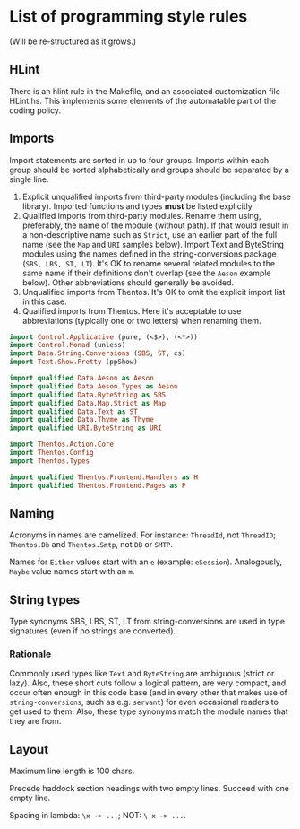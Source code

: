 # List of programming style rules

(Will be re-structured as it grows.)


## HLint

There is an hlint rule in the Makefile, and an associated customization
file HLint.hs.  This implements some elements of the automatable part of
the coding policy.


## Imports

Import statements are sorted in up to four groups. Imports within each
group should be sorted alphabetically and groups should be separated by a
single line.

 1. Explicit unqualified imports from third-party modules (including the
    base library). Imported functions and types **must** be listed
    explicitly.
 2. Qualified imports from third-party modules. Rename them using,
    preferably, the name of the module (without path). If that would result
    in a non-descriptive name such as `Strict`, use an earlier part of the
    full name (see the `Map` and `URI` samples below). Import Text and
    ByteString modules using the names defined in the string-conversions
    package (`SBS, LBS, ST, LT`). It's OK to rename several related modules
    to the same name if their definitions don't overlap (see the `Aeson`
    example below). Other abbreviations should generally be avoided.
 3. Unqualified imports from Thentos. It's OK to omit the explicit import
    list in this case.
 4. Qualified imports from Thentos. Here it's acceptable to use
    abbreviations (typically one or two letters) when renaming them.

```haskell
import Control.Applicative (pure, (<$>), (<*>))
import Control.Monad (unless)
import Data.String.Conversions (SBS, ST, cs)
import Text.Show.Pretty (ppShow)

import qualified Data.Aeson as Aeson
import qualified Data.Aeson.Types as Aeson
import qualified Data.ByteString as SBS
import qualified Data.Map.Strict as Map
import qualified Data.Text as ST
import qualified Data.Thyme as Thyme
import qualified URI.ByteString as URI

import Thentos.Action.Core
import Thentos.Config
import Thentos.Types

import qualified Thentos.Frontend.Handlers as H
import qualified Thentos.Frontend.Pages as P
```


## Naming

Acronyms in names are camelized.  For instance: `ThreadId`, not
`ThreadID`; `Thentos.Db` and `Thentos.Smtp`, not `DB` or `SMTP`.

Names for `Either` values start with an `e` (example: `eSession`).
Analogously, `Maybe` value names start with an `m`.


## String types

Type synonyms SBS, LBS, ST, LT from string-conversions are used in type
signatures (even if no strings are converted).


### Rationale

Commonly used types like `Text` and `ByteString` are ambiguous (strict
or lazy).  Also, these short cuts follow a logical pattern, are very
compact, and occur often enough in this code base (and in every other
that makes use of `string-conversions`, such as e.g. `servant`) for
even occasional readers to get used to them.  Also, these type
synonyms match the module names that they are from.


## Layout

Maximum line length is 100 chars.

Precede haddock section headings with two empty lines.  Succeed with
one empty line.

Spacing in lambda: `\x -> ...`; NOT: `\ x -> ...`.
